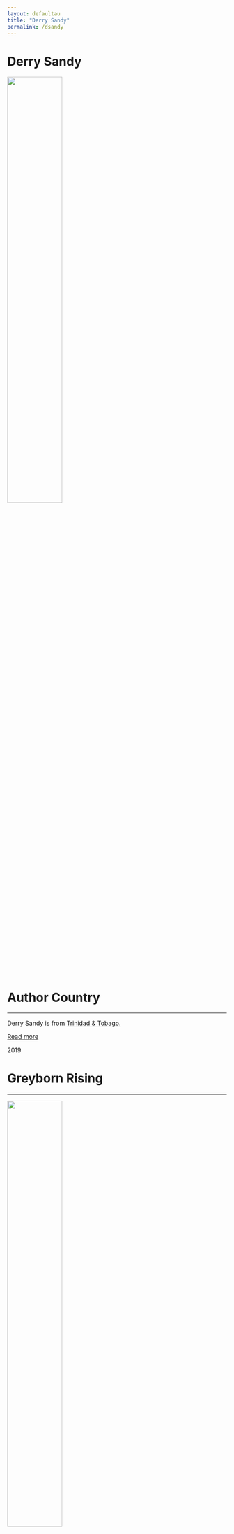 ```yaml
---
layout: defaultau
title: "Derry Sandy"
permalink: /dsandy
---
```

<!-- partial:index.partial.html -->
<div class="content">
     <h1>Derry Sandy</h1>
    <div class="quote">
        <div><img src="https://www.huntonak.com/images/content/5/3/v2/53748/Sandy-Derry.jpg" height="50%" width = "50%" class="logo"></div>
    </div>
    <div class="timeline">
        <div style="padding-bottom:100px;"></div>
        <div class="block">
             <div class="date right"><p class="right">  </p></div>
            <div class="dot"></div>
            <div class="left first">
            <div class="author_country">
                <h1>Author Country</h1><hr>
          <div class="aclocation">  <p>Derry Sandy is from <a href="http://localhost:4000/62">Trinidad & Tobago.</a></p></div>
              <div class="acreadmore">  <a href="#" target="_blank">Read more</a></div>
            </div>
            </div>
        <div class="block">
            <div class="date left"><p class="left">2019</p></div>
            <div class="dot"></div>
            <div class="right">
                <h1>Greyborn Rising</h1><hr>
                <p><img src="https://images.gr-assets.com/authors/1563124619p5/19120620.jpg" height="50%" width = "50%"></p>
                <p>
                Language: English<br/>
                Publisher: CaribbeanReads Publishing<br/>
                Pub_location: Basseterre, St. Kitts & Nevis<br/>
                Genre: Fiction (Novel)<br/>
                Length: 332<br/>                   </p>
            </div>
        </div>